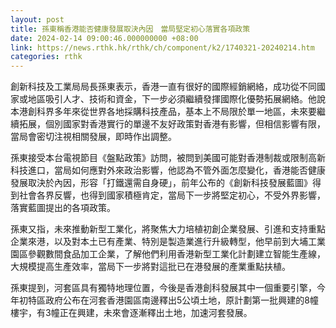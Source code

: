 ```yaml
---
layout: post
title: 孫東稱香港能否健康發展取決內因　當局堅定初心落實各項政策
date: 2024-02-14 09:00:46.000000000 +08:00
link: https://news.rthk.hk/rthk/ch/component/k2/1740321-20240214.htm
categories: rthk
---
```


創新科技及工業局局長孫東表示，香港一直有很好的國際經銷網絡，成功從不同國家或地區吸引人才、技術和資金，下一步必須繼續發揮國際化優勢拓展網絡。他說本港創科界多年來從世界各地採購科技產品，基本上不局限於單一地區，未來要繼續拓展，個別國家對香港實行的單邊不友好政策對香港有影響，但相信影響有限，當局會密切注視相關發展，即時作出調整。

孫東接受本台電視節目《盤點政策》訪問，被問到美國可能對香港制裁或限制高新科技進口，當局如何應對外來政治影響，他認為不管外面怎麼變化，香港能否健康發展取決於內因，形容「打鐵還需自身硬」，前年公布的《創新科技發展藍圖》得到社會各界反響，也得到國家積極肯定，當局下一步將堅定初心，不受外界影響，落實藍圖提出的各項政策。

孫東又指，未來推動新型工業化，將聚焦大力培植初創企業發展、引進和支持重點企業來港，以及對本土已有產業、特別是製造業進行升級轉型，他早前到大埔工業園區參觀數間食品加工企業，了解他們利用香港新型工業化計劃建立智能生產線，大規模提高生產效率，當局下一步將對這批已在港發展的產業重點扶植。

孫東提到，河套區具有獨特地理位置，今後是香港創科發展其中一個重要引擎，今年初特區政府公布在河套香港園區南邊釋出5公頃土地，原計劃第一批興建的8幢樓宇，有3幢正在興建，未來會逐漸釋出土地，加速河套發展。
